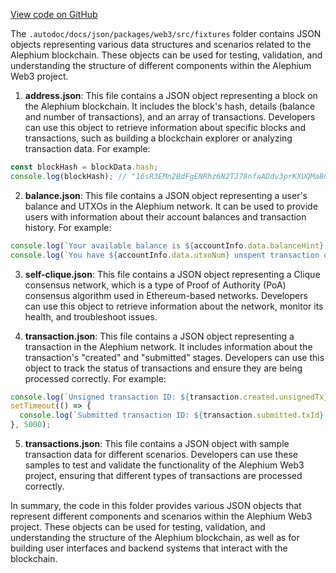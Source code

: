[View code on GitHub](https://github.com/oxygenium/oxygenium-web3/.autodoc/docs/json/packages/web3/src/fixtures)

The `.autodoc/docs/json/packages/web3/src/fixtures` folder contains JSON objects representing various data structures and scenarios related to the Alephium blockchain. These objects can be used for testing, validation, and understanding the structure of different components within the Alephium Web3 project.

1. **address.json**: This file contains a JSON object representing a block on the Alephium blockchain. It includes the block's hash, details (balance and number of transactions), and an array of transactions. Developers can use this object to retrieve information about specific blocks and transactions, such as building a blockchain explorer or analyzing transaction data. For example:

```javascript
const blockHash = blockData.hash;
console.log(blockHash); // "16sR3EMn2BdFgENRhz6N2TJ78nfaADdv3prKXUQMaB6m3"
```

2. **balance.json**: This file contains a JSON object representing a user's balance and UTXOs in the Alephium network. It can be used to provide users with information about their account balances and transaction history. For example:

```javascript
console.log(`Your available balance is ${accountInfo.data.balanceHint}.`);
console.log(`You have ${accountInfo.data.utxoNum} unspent transaction outputs.`);
```

3. **self-clique.json**: This file contains a JSON object representing a Clique consensus network, which is a type of Proof of Authority (PoA) consensus algorithm used in Ethereum-based networks. Developers can use this object to retrieve information about the network, monitor its health, and troubleshoot issues. 

4. **transaction.json**: This file contains a JSON object representing a transaction in the Alephium network. It includes information about the transaction's "created" and "submitted" stages. Developers can use this object to track the status of transactions and ensure they are being processed correctly. For example:

```javascript
console.log(`Unsigned transaction ID: ${transaction.created.unsignedTx}`);
setTimeout(() => {
  console.log(`Submitted transaction ID: ${transaction.submitted.txId}`);
}, 5000);
```

5. **transactions.json**: This file contains a JSON object with sample transaction data for different scenarios. Developers can use these samples to test and validate the functionality of the Alephium Web3 project, ensuring that different types of transactions are processed correctly.

In summary, the code in this folder provides various JSON objects that represent different components and scenarios within the Alephium Web3 project. These objects can be used for testing, validation, and understanding the structure of the Alephium blockchain, as well as for building user interfaces and backend systems that interact with the blockchain.
